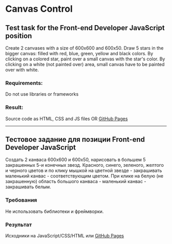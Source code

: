 # Canvas Control

## Test task for the Front-end Developer JavaScript position
Create 2 canvases with a size of 600x600 and 600x50.
Draw 5 stars in the bigger canvas: filled with red, blue, green, yellow and black colors.
By clicking on a colored star, paint over a small canvas with the star's color. By clicking on a white (not painted over) area, small canvas have to be painted over with white.

### Requirements:
Do not use libraries or frameworks

### Result:
Source code as HTML, CSS and JS files OR [GitHub Pages](https://apalevich.github.io/Canvas-Control/)

***

## Тестовое задание для позиции Front-end Developer JavaScript
 
Создать 2 канваса 600x600 и 600x50, нарисовать в большем 5 закрашенных 5-и конечных звезд. Красного, синего, зеленого, желтого и черного цветов и по клику мышкой на цветной звезде - закрашивать маленький канвас - соответствующим цветом. При клике на белую (не закрашенную) область большого канваса - маленький канвас - закрашивать белым.

### Требования
Не использовать библиотеки и фреймворки.

### Результат 
Исходники на JavaScript/CSS/HTML или [GitHub Pages](https://apalevich.github.io/Canvas-Control/)

